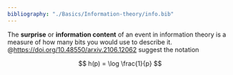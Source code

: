 ```yaml
---
bibliography: "./Basics/Information-theory/info.bib"
---
```


The **surprise** or **information content** of an event in information theory is a measure of how many bits you would use to describe it. @https://doi.org/10.48550/arxiv.2106.12062 suggest the notation

$$
h(p) = \log \frac{1}{p}
$$